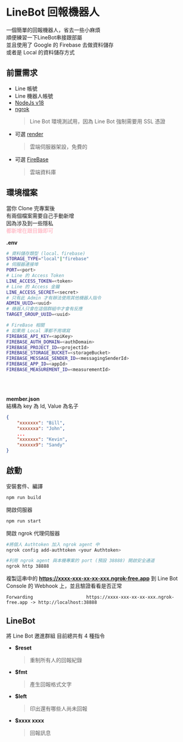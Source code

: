 # LineBot 回報機器人
一個簡單的回報機器人，省去一些小麻煩 \
順便練習一下LineBot串接跟部屬 \
並且使用了 Google 的 Firebase 去做資料儲存 \
或者是 Local 的資料儲存方式

## 前置需求
- Line 帳號
- Line 機器人帳號
- [NodeJs v18](https://nodejs.org/en)
- [ngrok](https://ngrok.com/)
    > Line Bot 環境測試用，因為 Line Bot 強制需要用 SSL 憑證
- 可選 [render](https://render.com/)
    > 雲端伺服器架設，免費的
- 可選 [FireBase](https://firebase.google.com/)
    > 雲端資料庫

## 環境檔案
當你 Clone 完專案後 \
有兩個檔案需要自己手動新增 \
因為涉及到一些隱私 \
<font color="pink">**都新增在跟目錄即可**</font> 

**.env**
```sh
# 資料儲存類型 (local、firebase)
STORAGE_TYPE="local"|"firebase"
# 伺服器連接埠
PORT=<port>
# Line 的 Access Token
LINE_ACCESS_TOKEN=<token>
# Line 的 Access 金鑰
LINE_ACCESS_SECRET=<secret>
# 只有此 Admin 才有辦法使用其他機器人指令
ADMIN_UUID=<uuid>
# 機器人只會在這個群組中才會有反應
TARGET_GROUP_UUID=<uuid>

# FireBase 相關
# 如果用 Local 澤都不用填寫
FIREBASE_API_KEY=<apiKey>
FIREBASE_AUTH_DOMAIN=<authDomain>
FIREBASE_PROJECT_ID=<projectId>
FIREBASE_STORAGE_BUCKET=<storageBucket>
FIREBASE_MESSAGE_SENDER_ID=<messagingSenderId>
FIREBASE_APP_ID=<appId>
FIREBASE_MEASUREMENT_ID=<measurementId>
```

<br />
<br />

**member.json** \
結構為 key 為 Id, Value 為名子
```json
{
    "xxxxxxx": "Bill",
    "xxxxxxa": "John",
    ...
    "xxxxxxx": "Kevin",
    "xxxxxx9": "Sandy"
}
```

## 啟動

安裝套件、編譯
```sh
npm run build
```

開啟伺服器
```sh
npm run start
```

開啟 ngrok 代理伺服器
```sh
#將個人 Authtoken 加入 ngrok agent 中
ngrok config add-authtoken <your Authtoken>

#利用 ngrok agent 與本機專案的 port (預設 38888) 開啟安全通道
ngrok http 38888
```

複製這串中的 **https://xxxx-xxx-xx-xx-xxx.ngrok-free.app** 到 Line Bot Console 的 Webhook 上，並且驗證看看是否正常
```
Forwarding                    https://xxxx-xxx-xx-xx-xxx.ngrok-free.app -> http://localhost:38888
```

## LineBot
將 Line Bot 邀進群組
目前總共有 4 種指令
- **$reset**
    > 重制所有人的回報紀錄
- **$fmt**
    > 產生回報格式文字
- **$left**
    > 印出還有哪些人尚未回報
- **$xxxx xxxx**
    > 回報訊息
